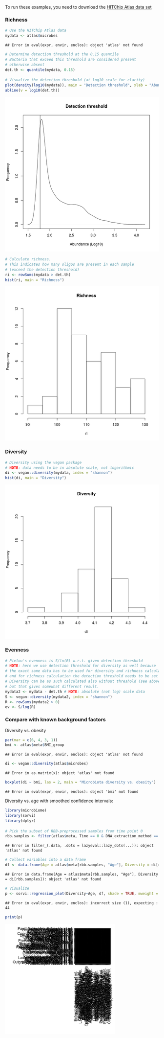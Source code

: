 
To run these examples, you need to download the [HITChip Atlas data set](Data.md)

### Richness 


```r
# Use the HITChip Atlas data
mydata <- atlas$microbes
```

```
## Error in eval(expr, envir, enclos): object 'atlas' not found
```

```r
# Determine detection threshold at the 0.15 quantile
# Bacteria that exceed this threshold are considered present
# otherwise absent
det.th <- quantile(mydata, 0.15)

# Visualize the detection threshold (at log10 scale for clarity)
plot(density(log10(mydata)), main = "Detection threshold", xlab = "Abundance (Log10)", ylab = "Frequency")
abline(v = log10(det.th))
```

![plot of chunk rich-example](figure/rich-example-1.png) 

```r
# Calculate richness. 
# This indicates how many oligos are present in each sample
# (exceed the detection threshold)
ri <- rowSums(mydata > det.th)
hist(ri, main = "Richness")
```

![plot of chunk rich-example](figure/rich-example-2.png) 


### Diversity 


```r
# Diversity using the vegan package
# NOTE: data needs to be in absolute scale, not logarithmic
di <- vegan::diversity(mydata, index = "shannon")
hist(di, main = "Diversity")
```

![plot of chunk div-example](figure/div-example-1.png) 

### Evenness


```r
# Pielou's evenness is S/ln(R) w.r.t. given detection threshold
# NOTE: here we use detection threshold for diversity as well because
# the exact same data has to be used for diversity and richness calculation,
# and for richness calculation the detection threshold needs to be set anyway
# Diversity can be as such calculated also without threshold (see above)
# but that gives somewhat different result.
mydata2 <- mydata - det.th # NOTE: absolute (not log) scale data
S <- vegan::diversity(mydata2, index = "shannon")
R <- rowSums(mydata2 > 0)
ev <- S/log(R)
```


### Compare with known background factors

Diversity vs. obesity


```r
par(mar = c(6, 4, 3, 1))
bmi <- atlas$meta$BMI_group
```

```
## Error in eval(expr, envir, enclos): object 'atlas' not found
```

```r
di <- vegan::diversity(atlas$microbes)
```

```
## Error in as.matrix(x): object 'atlas' not found
```

```r
boxplot(di ~ bmi, las = 2, main = "Microbiota diversity vs. obesity")
```

```
## Error in eval(expr, envir, enclos): object 'bmi' not found
```


Diversity vs. age with smoothed confidence intervals:


```r
library(microbiome)
library(sorvi)
library(dplyr)

# Pick the subset of RBB-preprocessed samples from time point 0
rbb.samples <- filter(atlas$meta, Time == 0 & DNA_extraction_method == "r")$SampleID
```

```
## Error in filter_(.data, .dots = lazyeval::lazy_dots(...)): object 'atlas' not found
```

```r
# Collect variables into a data frame
df <- data.frame(Age = atlas$meta[rbb.samples, "Age"], Diversity = di[rbb.samples])
```

```
## Error in data.frame(Age = atlas$meta[rbb.samples, "Age"], Diversity = di[rbb.samples]): object 'atlas' not found
```

```r
# Visualize
p <- sorvi::regression_plot(Diversity~Age, df, shade = TRUE, mweight = TRUE, verbose = FALSE)
```

```
## Error in eval(expr, envir, enclos): incorrect size (1), expecting : 44
```

```r
print(p)
```

![plot of chunk visu-example3](figure/visu-example3-1.png) 

